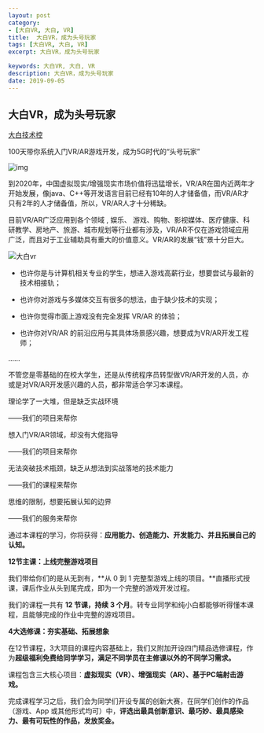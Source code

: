 ```yaml
---
layout: post
category: 
- [大白VR, 大白, VR]
title:  大白VR，成为头号玩家
tags: [大白VR, 大白, VR]
excerpt: 大白VR，成为头号玩家

keywords: 大白VR, 大白, VR
description: 大白VR，成为头号玩家
date: 2019-09-05
---
```



## 大白VR，成为头号玩家

[大白技术控](http://geekplayers.com)

100天带你系统入门VR/AR游戏开发，成为5G时代的“头号玩家”

![img](https://cdn.jsdelivr.net/gh/yanglr/images/640)



到2020年，中国虚拟现实/增强现实市场价值将迅猛增长，VR/AR在国内近两年才开始发展，像java、C++等开发语言目前已经有10年的人才储备值，而VR/AR才只有2年的人才储备值，所以，VR/AR人才十分稀缺。


目前VR/AR广泛应用到各个领域 , 娱乐、 游戏、购物、影视媒体、医疗健康、科研教学、房地产、旅游、城市规划等行业都有涉及，VR/AR不仅在游戏领域应用广泛，而且对于工业辅助具有重大的价值意义。VR/AR的发展“钱”景十分巨大。


![大白vr](https://cdn.jsdelivr.net/gh/yanglr/images/vr2.jpg)


- 也许你是与计算机相关专业的学生，想进入游戏高薪行业，想要尝试与最新的技术相接轨；

- 也许你对游戏与多媒体交互有很多的想法，由于缺少技术的实现；

- 也许你觉得市面上游戏没有完全发挥 VR/AR 的体验；

- 也许你对VR/AR 的前沿应用与其具体场景感兴趣，想要成为VR/AR开发工程师；

……



不管您是零基础的在校大学生，还是从传统程序员转型做VR/AR开发的人员，亦或是对VR/AR开发感兴趣的人员，都非常适合学习本课程。



理论学了一大堆，但是缺乏实战环境

——我们的项目来帮你

想入门VR/AR领域，却没有大佬指导 

——我们的项目来帮你

无法突破技术瓶颈，缺乏从想法到实战落地的技术能力

——我们的课程来帮你

思维的限制，想要拓展认知的边界

——我们的服务来帮你



通过本课程的学习，你将获得：**应用能力、创造能力、开发能力、**并且**拓展自己的认知。**

**12节主课：上线完整游戏项目**



我们带给你们的是从无到有，**从 0 到 1 完整型游戏上线的项目。**直播形式授课，课后作业从头到尾完成，即为一个完整的游戏开发过程。



我们的课程一共有 **12 节课，持续 3 个月**。转专业同学和纯小白都能够听得懂本课程，且能够完成的作业中完整的游戏项目。


**4大选修课：夯实基础、拓展想象**



在12节课程，3大项目的课程内容基础上，我们又附加开设四门精品选修课程，作为**超级福利免费给同学学习，满足不同学员在主修课以外的不同学习需求。**


课程包含三大核心项目：**虚拟现实（VR）、增强现实（AR）、基于PC端射击游戏。**


完成课程学习之后，我们会为同学们开设专属的创新大赛，在同学们创作的作品（游戏、App 或其他形式均可）中，**评选出最具创新意识、最巧妙、最具感染力、最有可玩性的作品，发放奖金。**

